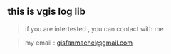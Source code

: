 ## this  is  vgis log lib

>if you are intertested , you can contact with me 

>my email : gisfanmachel@gmail.com